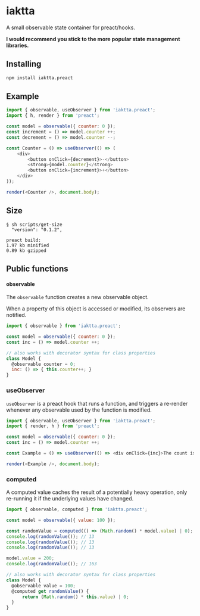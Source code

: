 # iaktta

A small observable state container for preact/hooks.

**I would recommend you stick to the more popular state management libraries.**

## Installing

```bash
npm install iaktta.preact
```

## Example

```js
import { observable, useObserver } from 'iaktta.preact';
import { h, render } from 'preact';

const model = observable({ counter: 0 });
const increment = () => model.counter ++;
const decrement = () => model.counter --;

const Counter = () => useObserver(() => (
    <div>
        <button onClick={decrement}>-</button>
        <strong>{model.counter}</strong>
        <button onClick={increment}>+</button>
    </div>
));

render(<Counter />, document.body);
```

## Size

```
§ sh scripts/get-size 
  "version": "0.1.2",

preact build:
1.97 kb minified
0.89 kb gzipped
``` 

## Public functions

#### observable

The `observable` function creates a new observable object.

When a property of this object is accessed or modified, its observers are notified.

```js
import { observable } from 'iaktta.preact';

const model = observable({ counter: 0 });
const inc = () => model.counter ++;

// also works with decorator syntax for class properties
class Model {
  @observable counter = 0;
  inc: () => { this.counter++; }
}
```

### useObserver

`useObserver` is a preact hook that runs a function, and triggers a re-render whenever any observable used by the function is modified.

```js
import { observable, useObserver } from 'iaktta.preact';
import { render, h } from 'preact';

const model = observable({ counter: 0 });
const inc = () => model.counter ++;

const Example = () => useObserver(() => <div onClick={inc}>The count is {model.counter}</div>);

render(<Example />, document.body);
```

### computed

A computed value caches the result of a potentially heavy operation, only re-running it if the underlying values have changed.

```js
import { observable, computed } from 'iaktta.preact';

const model = observable({ value: 100 });

const randomValue = computed(() => (Math.random() * model.value) | 0);
console.log(randomValue()); // 13
console.log(randomValue()); // 13
console.log(randomValue()); // 13

model.value = 200;
console.log(randomValue()); // 163

// also works with decorator syntax for class properties
class Model {
  @observable value = 100;
  @computed get randomValue() {
      return (Math.random() * this.value) | 0;
  }
}
```
